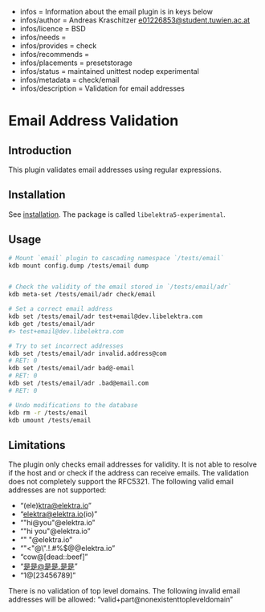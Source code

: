 - infos = Information about the email plugin is in keys below
- infos/author = Andreas Kraschitzer <e01226853@student.tuwien.ac.at>
- infos/licence = BSD
- infos/needs =
- infos/provides = check
- infos/recommends =
- infos/placements = presetstorage
- infos/status = maintained unittest nodep experimental
- infos/metadata = check/email
- infos/description = Validation for email addresses

# Email Address Validation

## Introduction

This plugin validates email addresses using regular expressions.

## Installation

See [installation](/doc/INSTALL.md).
The package is called `libelektra5-experimental`.

## Usage

```sh
# Mount `email` plugin to cascading namespace `/tests/email`
kdb mount config.dump /tests/email dump


# Check the validity of the email stored in `/tests/email/adr`
kdb meta-set /tests/email/adr check/email

# Set a correct email address
kdb set /tests/email/adr test+email@dev.libelektra.com
kdb get /tests/email/adr
#> test+email@dev.libelektra.com

# Try to set incorrect addresses
kdb set /tests/email/adr invalid.address@com
# RET: 0
kdb set /tests/email/adr bad@-email
# RET: 0
kdb set /tests/email/adr .bad@email.com
# RET: 0

# Undo modifications to the database
kdb rm -r /tests/email
kdb umount /tests/email
```

## Limitations

The plugin only checks email addresses for validity. It is not able to resolve if the host and or check if the address can receive emails.
The validation does not completely support the RFC5321. The following valid email addresses are not supported:
- “(ele)ktra@elektra.io”
- “elektra@elektra.io(io)”
- “"hi@you"@elektra.io”
- “"hi you"@elektra.io”
- “" "@elektra.io”
- “"<\"@\\".!.#%\$@@elektra.io”
- “cow@[dead::beef]”
- “是是@是是.是是”
- “1@[23456789]”

There is no validation of top level domains. The following invalid email addresses will be allowed:
“valid+part@nonexistenttopleveldomain”
